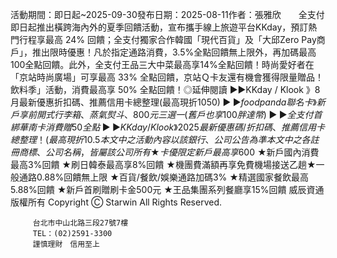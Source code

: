 活動期間：即日起~2025-09-30發布日期：2025-08-11作者：張雅欣　　全支付即日起推出橫跨海內外的夏季回饋活動，宣布攜手線上旅遊平台KKday，預訂熱門行程享最高 24% 回饋；全支付獨家合作韓國「現代百貨」及「大邱Zero Pay商戶」，推出限時優惠！凡於指定通路消費，3.5%全點回饋無上限外，再加碼最高100全點回饋。此外，全支付王品三大中菜最高享14%全點回饋！時尚愛好者在「京站時尚廣場」可享最高 33% 全點回饋，京站Ｑ卡友還有機會獲得限量贈品！飲料季」活動，消費最高享 50% 全點回饋！◎延伸閱讀
▶▶KKday / Klook 》8月最新優惠折扣碼、推薦信用卡總整理(最高現折$1050)▶▶foodpanda聯名卡》新戶享前開式行李箱、蒸氣熨斗、800元三選一(舊戶也享100胖達幣)▶▶全支付首綁華南卡　消費贈50全點▶▶KKday / Klook》2025最新優惠碼/折扣碼、推薦信用卡總整理！(最高現折10.5%)▶▶懶人包》2025 LINE Pay優惠整理！綁哪張卡回饋高？(最新)
本文中之活動內容以該銀行、公司公告為準
                                   					本文中之各註冊商標、公司名稱，皆屬該公司所有★卡優限定新戶最高享$600★新戶國內消費最高3%回饋★刷日韓泰最高享8%回饋★機團費滿額再享免費機場接送乙趟★一般通路0.88%回饋無上限 ★百貨/餐飲/娛樂通路加碼3%★精選國家餐飲最高5.88%回饋★新戶首刷贈刷卡金500元★王品集團系列餐廳享15%回饋
        威辰資通 版權所有 
        Copyright Ⓒ Starwin All Rights Reserved.
     
         台北市中山北路三段27號7樓 
         TEL：(02)2591-3300 
         謹慎理財　信用至上
     